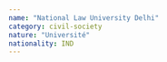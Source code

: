 ```yaml
---
name: "National Law University Delhi"
category: civil-society
nature: "Université"
nationality: IND
---
```

